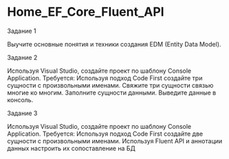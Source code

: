 # Home_EF_Core_Fluent_API
 
Задание 1 

Выучите основные понятия и техники создания EDM (Entity Data Model). 

Задание 2 

Используя Visual Studio, создайте проект по шаблону Console Application. Требуется: Используя подход Code First создайте три сущности с произвольными именами. Свяжите три сущности связью многие ко многим. Заполните сущности данными. Выведите данные в консоль.

Задание 3

Используя Visual Studio, создайте проект по шаблону Console Application. Требуется: Используя подход Code First создайте две сущности с произвольными именами. Используя Fluent API и аннотации данных настроить их сопоставление на БД
